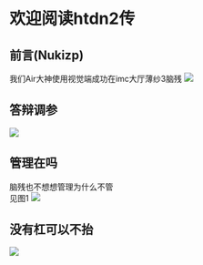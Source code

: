 # 欢迎阅读htdn2传
## 前言(Nukizp)
我们Air大神使用视觉端成功在imc大厅薄纱3脑残
![](/others/htdn2/1.jpg)
## 答辩调参
![](/others/htdn2/2.jpg)
## 管理在吗
脑残也不想想管理为什么不管  
见图1
![](/others/htdn2/3.jpg)
## 没有杠可以不抬
![](/others/htdn2/4.jpg)
